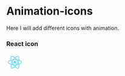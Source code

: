 # Animation-icons
Here I will add different icons with animation.

### React icon
<img src="https://raw.githubusercontent.com/github/explore/80688e429a7d4ef2fca1e82350fe8e3517d3494d/topics/react/react.png" width="45px" title="react">

